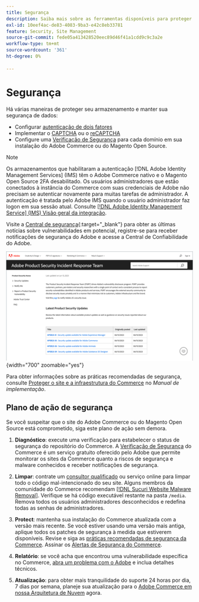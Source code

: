 ```yaml
---
title: Segurança
description: Saiba mais sobre as ferramentas disponíveis para proteger seus armazenamentos e dados e as diretrizes para um plano de ação de segurança se você detectar um comprometimento.
exl-id: 10eef4ac-de83-4083-9ba3-e42c8eb33781
feature: Security, Site Management
source-git-commit: fede05a413428520eec89d46f41a1cdd9c9c3a2e
workflow-type: tm+mt
source-wordcount: '361'
ht-degree: 0%

---
```


# Segurança

Há várias maneiras de proteger seu armazenamento e manter sua segurança de dados:

- Configurar [autenticação de dois fatores](security-two-factor-authentication.md)
- Implementar o [CAPTCHA](security-captcha.md) ou o [reCAPTCHA](security-google-recaptcha.md)
- Configure uma [Verificação de Segurança](security-scan.md) para cada domínio em sua instalação do Adobe Commerce ou do Magento Open Source.

>[!NOTE]
>
>Os armazenamentos que habilitaram a autenticação [!DNL Adobe Identity Management Services] (IMS) têm o Adobe Commerce nativo e o Magento Open Source 2FA desabilitado. Os usuários administradores que estão conectados à instância do Commerce com suas credenciais de Adobe não precisam se autenticar novamente para muitas tarefas de administrador. A autenticação é tratada pelo Adobe IMS quando o usuário administrador faz logon em sua sessão atual. Consulte [[!DNL Adobe Identity Management Service] (IMS) Visão geral da integração](../getting-started/adobe-ims-integration-overview.md).

Visite a [Central de segurança](https://helpx.adobe.com/br/security.html){:target=&quot;_blank&quot;} para obter as últimas notícias sobre vulnerabilidades em potencial, registre-se para receber notificações de segurança do Adobe e acesse a Central de Confiabilidade do Adobe.

![Central de segurança](./assets/product-security-home.png){width="700" zoomable="yes"}

Para obter informações sobre as práticas recomendadas de segurança, consulte [Proteger o site e a infraestrutura do Commerce](https://experienceleague.adobe.com/docs/commerce-operations/implementation-playbook/best-practices/launch/security-best-practices.html?lang=pt-BR) no _Manual de implementação_.

## Plano de ação de segurança

Se você suspeitar que o site do Adobe Commerce ou do Magento Open Source está comprometido, siga este plano de ação sem demora.

1. **Diagnóstico**: execute uma verificação para estabelecer o status de segurança do repositório do Commerce. A [Verificação de Segurança](security-scan.md) do Commerce é um serviço gratuito oferecido pelo Adobe que permite monitorar os sites da Commerce quanto a riscos de segurança e malware conhecidos e receber notificações de segurança.

1. **Limpar**: contrate um [consultor qualificado](https://solutionpartners.adobe.com/s/directory/?partner_type=1) ou serviço online para limpar todo o código mal-intencionado do seu site. Alguns membros da comunidade do Commerce recomendam [[!DNL Sucuri Website Malware Removal]](https://sucuri.net/website-antivirus/malware-removal). Verifique se há código executável restante na pasta `/media`. Remova todos os usuários administradores desconhecidos e redefina todas as senhas de administradores.

1. **Protect**: mantenha sua instalação do Commerce atualizada com a versão mais recente. Se você estiver usando uma versão mais antiga, aplique todos os patches de segurança à medida que estiverem disponíveis. Revise e siga as [práticas recomendadas de segurança da Commerce](https://www.adobe.com/content/dam/cc/en/trust-center/ungated/whitepapers/experience-cloud/adobe-commerce-best-practices-guide.pdf). Assinar os [Alertas de Segurança do Commerce](https://www.adobe.com/subscription/adbeSecurityNotifications.html).

1. **Relatório**: se você acha que encontrou uma vulnerabilidade específica no Commerce, [abra um problema com o Adobe](https://hackerone.com/adobe?type=team) e inclua detalhes técnicos.

1. **Atualização**: para obter mais tranquilidade do suporte 24 horas por dia, 7 dias por semana, planeje sua atualização para o [Adobe Commerce em nossa Arquitetura de Nuvem](https://business.adobe.com/br/products/magento/cloud-delivery.html) agora.
